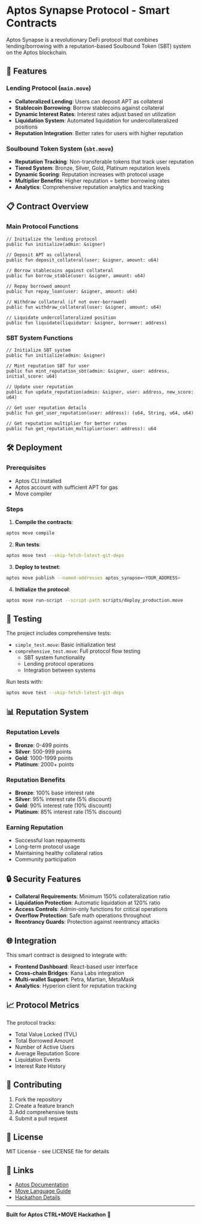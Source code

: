 # Aptos Synapse Protocol - Smart Contracts

Aptos Synapse is a revolutionary DeFi protocol that combines lending/borrowing with a reputation-based Soulbound Token (SBT) system on the Aptos blockchain.

## 🚀 Features

### Lending Protocol (`main.move`)
- **Collateralized Lending**: Users can deposit APT as collateral
- **Stablecoin Borrowing**: Borrow stablecoins against collateral
- **Dynamic Interest Rates**: Interest rates adjust based on utilization
- **Liquidation System**: Automated liquidation for undercollateralized positions
- **Reputation Integration**: Better rates for users with higher reputation

### Soulbound Token System (`sbt.move`)
- **Reputation Tracking**: Non-transferable tokens that track user reputation
- **Tiered System**: Bronze, Silver, Gold, Platinum reputation levels
- **Dynamic Scoring**: Reputation increases with protocol usage
- **Multiplier Benefits**: Higher reputation = better borrowing rates
- **Analytics**: Comprehensive reputation analytics and tracking

## 📋 Contract Overview

### Main Protocol Functions

```move
// Initialize the lending protocol
public fun initialize(admin: &signer)

// Deposit APT as collateral
public fun deposit_collateral(user: &signer, amount: u64)

// Borrow stablecoins against collateral
public fun borrow_stable(user: &signer, amount: u64)

// Repay borrowed amount
public fun repay_loan(user: &signer, amount: u64)

// Withdraw collateral (if not over-borrowed)
public fun withdraw_collateral(user: &signer, amount: u64)

// Liquidate undercollateralized position
public fun liquidate(liquidator: &signer, borrower: address)
```

### SBT System Functions

```move
// Initialize SBT system
public fun initialize(admin: &signer)

// Mint reputation SBT for user
public fun mint_reputation_sbt(admin: &signer, user: address, initial_score: u64)

// Update user reputation
public fun update_reputation(admin: &signer, user: address, new_score: u64)

// Get user reputation details
public fun get_user_reputation(user: address): (u64, String, u64, u64)

// Get reputation multiplier for better rates
public fun get_reputation_multiplier(user: address): u64
```

## 🛠 Deployment

### Prerequisites
- Aptos CLI installed
- Aptos account with sufficient APT for gas
- Move compiler

### Steps

1. **Compile the contracts**:
```bash
aptos move compile
```

2. **Run tests**:
```bash
aptos move test --skip-fetch-latest-git-deps
```

3. **Deploy to testnet**:
```bash
aptos move publish --named-addresses aptos_synapse=<YOUR_ADDRESS>
```

4. **Initialize the protocol**:
```bash
aptos move run-script --script-path scripts/deploy_production.move
```

## 🧪 Testing

The project includes comprehensive tests:

- `simple_test.move`: Basic initialization test
- `comprehensive_test.move`: Full protocol flow testing
  - SBT system functionality
  - Lending protocol operations
  - Integration between systems

Run tests with:
```bash
aptos move test --skip-fetch-latest-git-deps
```

## 📊 Reputation System

### Reputation Levels
- **Bronze**: 0-499 points
- **Silver**: 500-999 points  
- **Gold**: 1000-1999 points
- **Platinum**: 2000+ points

### Reputation Benefits
- **Bronze**: 100% base interest rate
- **Silver**: 95% interest rate (5% discount)
- **Gold**: 90% interest rate (10% discount)
- **Platinum**: 85% interest rate (15% discount)

### Earning Reputation
- Successful loan repayments
- Long-term protocol usage
- Maintaining healthy collateral ratios
- Community participation

## 🔒 Security Features

- **Collateral Requirements**: Minimum 150% collateralization ratio
- **Liquidation Protection**: Automatic liquidation at 120% ratio
- **Access Controls**: Admin-only functions for critical operations
- **Overflow Protection**: Safe math operations throughout
- **Reentrancy Guards**: Protection against reentrancy attacks

## 🌐 Integration

This smart contract is designed to integrate with:
- **Frontend Dashboard**: React-based user interface
- **Cross-chain Bridges**: Kana Labs integration
- **Multi-wallet Support**: Petra, Martian, MetaMask
- **Analytics**: Hyperion client for reputation tracking

## 📈 Protocol Metrics

The protocol tracks:
- Total Value Locked (TVL)
- Total Borrowed Amount
- Number of Active Users
- Average Reputation Score
- Liquidation Events
- Interest Rate History

## 🤝 Contributing

1. Fork the repository
2. Create a feature branch
3. Add comprehensive tests
4. Submit a pull request

## 📄 License

MIT License - see LICENSE file for details

## 🔗 Links

- [Aptos Documentation](https://aptos.dev/)
- [Move Language Guide](https://move-language.github.io/move/)
- [Hackathon Details](https://dorahacks.io/hackathon/aptos-ctrlmove-hackathon/detail)

---

**Built for Aptos CTRL+MOVE Hackathon** 🚀